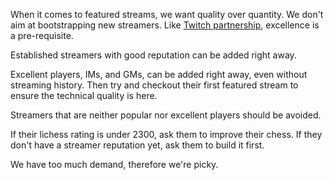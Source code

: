 When it comes to featured streams, we want quality over quantity. We don't aim at bootstrapping new streamers. Like [Twitch partnership](https://www.twitch.tv/partner/signup), excellence is a pre-requisite. 

Established streamers with good reputation can be added right away.

Excellent players, IMs, and GMs, can be added right away, even without streaming history. Then try and checkout their first featured stream to ensure the technical quality is here.

Streamers that are neither popular nor excellent players should be avoided.

If their lichess rating is under 2300, ask them to improve their chess.
If they don't have a streamer reputation yet, ask them to build it first.

We have too much demand, therefore we're picky.